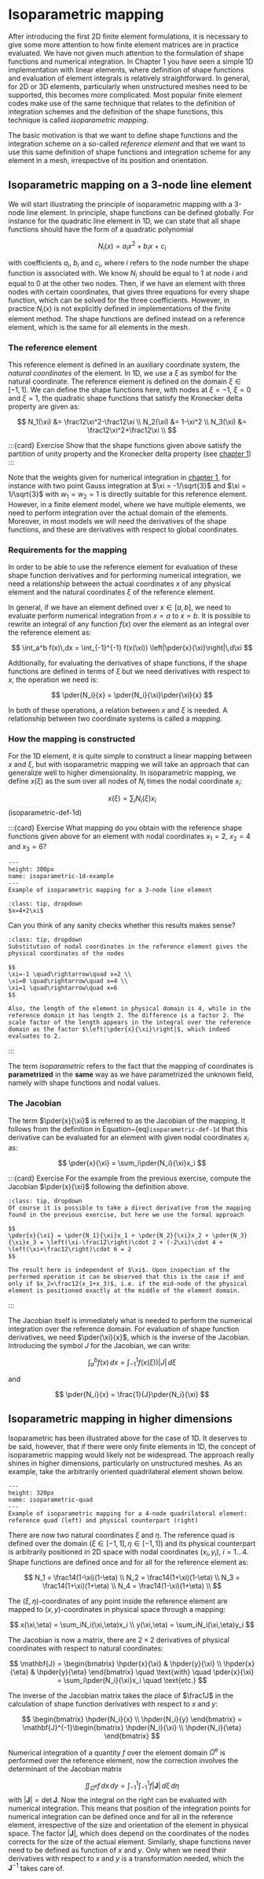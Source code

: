 $\newcommand{\pder}[2]{\frac{\partial #1}{\partial #2}}$
$\newcommand{\hpder}[2]{\displaystyle\frac{\partial #1}{\partial #2}}$

# Isoparametric mapping

After introducing the first 2D finite element formulations, it is necessary to give some more attention to how finite element matrices are in practice evaluated. We have not given much attention to the formulation of shape functions and numerical integration. In Chapter 1 you have seen a simple 1D implementation with linear elements, where definition of shape functions and evaluation of element integrals is relatively straightforward. In general, for 2D or 3D elements, particularly when unstructured meshes need to be supported, this becomes more complicated. Most popular finite element codes make use of the same technique that relates to the definition of integration schemes and the definition of the shape functions, this technique is called *isoparametric mapping*. 

The basic motivation is that we want to define shape functions and the integration scheme on a so-called *reference element* and that we want to use this same definition of shape functions and integration scheme for any element in a mesh, irrespective of its position and orientation. 


## Isoparametric mapping on a 3-node line element

We will start illustrating the principle of isoparametric mapping with a 3-node line element. 
In principle, shape functions can be defined globally. For instance for the quadratic line element in 1D, we can state that all shape functions should have the form of a quadratic polynomial 

$$
N_i(x) = a_ix^2 + b_ix + c_i
$$

with coefficients $a_i$, $b_i$ and $c_i$, where $i$ refers to the node number the shape function is associated with. We know $N_i$ should be equal to 1 at node $i$ and equal to 0 at the other two nodes. Then, if we have an element with three nodes with certain coordinates, that gives three equations for every shape function, which can be solved for the three coefficients. However, in practice $N_i(x)$ is not explicitly defined in implementations of the finite element method. The shape functions are defined instead on a reference element, which is the same for all elements in the mesh.

### The reference element

This reference element is defined in an auxiliary coordinate system, the *natural coordinates* of the element. In 1D, we use a $\xi$ as symbol for the natural coordinate. The reference element is defined on the domain $\xi\in[-1,1]$. We can define the shape functions here, with nodes at $\xi=-1$, $\xi=0$ and $\xi=1$, the quadratic shape functions that satisfy the Kronecker delta property are given as:

$$
N_1(\xi) &= \frac12\xi^2-\frac12\xi \\
N_2(\xi) &= 1-\xi^2 \\
N_3(\xi) &= \frac12\xi^2+\frac12\xi \\
$$

:::{card} Exercise
Show that the shape functions given above satisfy the partition of unity property and the Kronecker delta property (see [chapter 1](TODO))
:::

Note that the weights given for numerical integration in [chapter 1](TODO), for instance with two point Gauss integration at $\xi = -1/\sqrt{3}$ and $\xi = 1/\sqrt{3}$ with $w_1=w_2=1$ is directly suitable for this reference element. However, in a finite element model, where we have multiple elements, we need to perform integration over the actual domain of the elements. Moreover, in most models we will need the derivatives of the shape functions, and these are derivatives with respect to global coordinates. 

### Requirements for the mapping

In order to be able to use the reference element for evaluation of these shape function derivatives and for performing numerical integration, we need a relationship between the actual coordinates $x$ of any physical element and the natural coordinates $\xi$ of the reference element. 

In general, if we have an element defined over $x\in[a,b]$, we need to evaluate perform numerical integration from $x=a$ to $x=b$. It is possible to rewrite an integral of any function $f(x)$ over the element as an integral over the reference element as:

$$
\int_a^b f(x)\,dx = \int_{-1}^{-1} f(x(\xi)) \left|\pder{x}{\xi}\right|\,d\xi
$$

Addtionally, for evaluating the derivatives of shape functions, if the shape functions are defined in terms of $\xi$ but we need derivatives with respect to $x$, the operation we need is:

$$
\pder{N_i}{x} = \pder{N_i}{\xi}\pder{\xi}{x}
$$

In both of these operations, a relation between $x$ and $\xi$ is needed. A relationship between two coordinate systems is called a *mapping*. 

### How the mapping is constructed

For the 1D element, it is quite simple to construct a linear mapping between $x$ and $\xi$, but with isoparametric mapping we will take an approach that can generalize well to higher dimensionality. In isoparametric mapping, we define $x(\xi)$ as the sum over all nodes of $N_i$ times the nodal coordinate $x_i$:

$$
x(\xi) = \sum_iN_i(\xi)x_i
$$(isoparametric-def-1d)

:::{card} Exercise
What mapping do you obtain with the reference shape functions given above for an element with nodal coordinates $x_1=2$, $x_2=4$ and $x_3=6$? 

```{figure} ../images/isoparametric_1d_example.png
---
height: 300px
name: isoparametric-1d-example
---
Example of isoparametric mapping for a 3-node line element
```

```{admonition} Solution
:class: tip, dropdown
$x=4+2\xi$
```

Can you think of any sanity checks whether this results makes sense? 

```{admonition} Solution
:class: tip, dropdown
Substitution of nodal coordinates in the reference element gives the physical coordinates of the nodes 

$$
\xi=-1 \quad\rightarrow\quad x=2 \\
\xi=0 \quad\rightarrow\quad x=4 \\
\xi=1 \quad\rightarrow\quad x=6 
$$

Also, the length of the element in physical domain is 4, while in the reference domain it has length 2. The difference is a factor 2. The scale factor of the length appears in the integral over the reference domain as the factor $\left|\pder{x}{\xi}\right|$, which indeed evaluates to 2.
```
:::

The term *isoparametric* refers to the fact that the mapping of coordinates is **parametrized** in the **same** way as we have parametrized the unknown field, namely with shape functions and nodal values. 

### The Jacobian
The term $\pder{x}{\xi}$ is referred to as the Jacobian of the mapping. It follows from the definition in Equation~{eq}`isoparametric-def-1d` that this derivative can be evaluated for an element with given nodal coordinates $x_i$ as:

$$
\pder{x}{\xi} = \sum_i\pder{N_i}{\xi}x_i
$$

:::{card} Exercise
For the example from the previous exercise, compute the Jacobian $\pder{x}{\xi}$ following the definition above. 

```{admonition} Solution
:class: tip, dropdown
Of course it is possible to take a direct derivative from the mapping found in the previous exercise, but here we use the formal approach

$$
\pder{x}{\xi} = \pder{N_1}{\xi}x_1 + \pder{N_2}{\xi}x_2 + \pder{N_3}{\xi}x_3 = \left(\xi-\frac12\right)\cdot 2 + (-2\xi)\cdot 4 + \left(\xi+\frac12\right)\cdot 6 = 2
$$

The result here is independent of $\xi$. Upon inspection of the performed operation it can be observed that this is the case if and only if $x_2=\frac12(x_1+x_3)$, i.e. if the mid-node of the physical element is positioned exactly at the middle of the element domain. 
```
:::

The Jacobian itself is immediately what is needed to perform the numerical integration over the reference domain. For evaluation of shape function derivatives, we need $\pder{\xi}{x}$, which is the inverse of the Jacobian. Introducing the symbol $J$ for the Jacobian, we can write:

$$
\int_a^b f(x)\,dx = \int_{-1}^1 f(x(\xi)) |J|\,d\xi
$$

and

$$
\pder{N_i}{x} = \frac{1}{J}\pder{N_i}{\xi}
$$


## Isoparametric mapping in higher dimensions

Isoparametric has been illustrated above for the case of 1D. It deserves to be said, however, that if there were only finite elements in 1D, the concept of isoparametric mapping would likely not be widespread. The approach really shines in higher dimensions, particularly on unstructured meshes. As an example, take the arbitrarily oriented quadrilateral element shown below. 


```{figure} ../images/isoparametric_quad.png
---
height: 320px
name: isoparametric-quad
---
Example of isoparametric mapping for a 4-node quadrilateral element: reference quad (left) and physical counterpart (right)
```

There are now two natural coordinates $\xi$ and $\eta$. The reference quad is defined over the domain $(\xi\in[-1,1],\eta\in[-1,1])$ and its physical counterpart is arbitrarily positioned in 2D space with nodal coordinates $(x_i,y_i),\ i=1\ldots4$. Shape functions are defined once and for all for  the reference element as:

$$
N_1 = \frac14(1-\xi)(1-\eta) \\
N_2 = \frac14(1+\xi)(1-\eta) \\
N_3 = \frac14(1+\xi)(1+\eta) \\
N_4 = \frac14(1-\xi)(1+\eta) \\
$$

The $(\xi,\eta)$-coordinates of any point inside the reference element are mapped to $(x,y)$-coordinates in physical space through a mapping:

$$
x(\xi,\eta) = \sum_iN_i(\xi,\eta)x_i \\
y(\xi,\eta) = \sum_iN_i(\xi,\eta)y_i
$$

The Jacobian is now a matrix, there are $2\times2$ derivatives of physical coordinates with respect to natural coordinates:

$$
\mathbf{J} = \begin{bmatrix} \hpder{x}{\xi} & \hpder{y}{\xi} \\ \hpder{x}{\eta} & \hpder{y}{\eta} \end{bmatrix} \quad \text{with} \quad \pder{x}{\xi} = \sum_i\pder{N_i}{\xi}x_i \quad \text{etc.}
$$

The inverse of the Jacobian matrix takes the place of $\frac1J$ in the calculation of shape function derivatives with respect to $x$ and $y$: 

$$
\begin{bmatrix} \hpder{N_i}{x} \\ \hpder{N_i}{y} \end{bmatrix} = \mathbf{J}^{-1}\begin{bmatrix} \hpder{N_i}{\xi} \\ \hpder{N_i}{\eta} \end{bmatrix}
$$

Numerical integration of a quantity $f$ over the element domain $\Omega^\mathrm{e}$ is performed over the reference element, now the correction involves the determinant of the Jacobian matrix 

$$
\iint_{\Omega^\mathrm{e}} f\,dx\,dy = \int_{-1}^1\int_{-1}^1 f\left|\mathbf{J}\right|\,d\xi\,d\eta
$$
with $\left|\mathbf{J}\right|=\det{\mathbf{J}}$. Now the integral on the right can be evaluated with numerical integration. This means that position of the integration points for numerical integration can be defined once and for all in the reference element, irrespective of the size and orientation of the element in physical space. The factor $\left|\mathbf{J}\right|$, which does depend on the coordinates of the nodes corrects for the size of the actual element. Similarly, shape functions never need to be defined as function of $x$ and $y$. Only when we need their derivatives with respect to $x$ and $y$ is a transformation needed, which the $\mathbf{J}^{-1}$ takes care of. 
